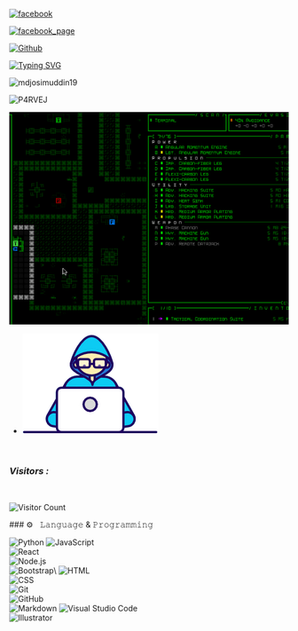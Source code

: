 [![facebook](https://img.shields.io/badge/Facebook-3b5998?style=for-the-badge&logo=facebook)](https://www.facebook.com/mdjosimuddin198)
 
[![facebook_page](https://img.shields.io/badge/Facebook-3b5998?style=for-the-badge&logo=facebook)](https://www.facebook.com/mdjosimuddin198)
 
 
 
 [![Github](https://img.shields.io/badge/Github-525252?style=for-the-badge&logo=github)](https://github.com/mdjosimuddin19)
 
</h3>
 
[![Typing SVG](https://readme-typing-svg.herokuapp.com?font=Neuton&size=25&color=30FF40&background=000000¢er=true&vCenter=true&width=360&height=60&lines=Hello+World%2C+I'm+SK+JOSIM+Here+🤙;𝙸𝚃'𝚜+𝙽𝙾𝚃+𝙰+𝙹𝚄𝚂𝚃+𝙽𝙰𝙼𝙴+𝙱𝚁𝙾+🥱;𝙸𝚃'𝚜+𝙰+𝙱𝚁𝙰𝙽𝙳+🔥;Respect+SK+JOSIM+🥀;Today+I+Will+Tell+You+😇;Please+Follow+My+GitHub+🙏;Thanks+My+All+Friend+🤙+🥰;Love+From+Bangladesh🇧🇩)](https://git.io/typing-svg)
 
![mdjosimuddin19](avatares/Picsart_23-06-10_18-11-35-838.jpg)
 
![P4RVEJ](https://user-images.githubusercontent.com/87250241/154004616-9ada377d-645e-4146-b521-07a16bc7900b.gif)
 
 
![Alt text](https://github.com/MRVIVEK-CODER/MRVIVEK-CODER/raw/main/md7Oqrf.gif)
 
 
- ![Alt text](https://github.com/MRVIVEK-CODER/MRVIVEK-CODER/raw/main/Developer.gif)
 
 ​<h3><b><i>Visitors :</i></b></h3> 
  
 ​<br> 
  
  
 ​![​Visitor Count​](https://profile-counter.glitch.me/mdjosimuddin19/count.svg)
 
###​ ​⚙️ ​ ​ 𝙻𝚊𝚗𝚐𝚞𝚊𝚐𝚎 & 𝙿𝚛𝚘𝚐𝚛𝚊𝚖𝚖𝚒𝚗𝚐
  
![Python](https://img.shields.io/badge/-Python-05122A?style=flat&logo=python)​ 
![​JavaScript​](https://img.shields.io/badge/-JavaScript-05122A?style=flat&logo=javascript)​  
![​React​](https://img.shields.io/badge/-React-05122A?style=flat&logo=react)​  
![​Node.js​](https://img.shields.io/badge/-Node.js-05122A?style=flat&logo=node.js)​  
![​Bootstrap​](https://img.shields.io/badge/-Bootstrap-05122A?style=flat&logo=bootstrap&logoColor=563D7C)\ 
![​HTML​](https://img.shields.io/badge/-HTML-05122A?style=flat&logo=HTML5)​   
![​CSS​](https://img.shields.io/badge/-CSS-05122A?style=flat&logo=CSS3&logoColor=1572B6)​  
![​Git​](https://img.shields.io/badge/-Git-05122A?style=flat&logo=git)​  
![​GitHub​](https://img.shields.io/badge/-GitHub-05122A?style=flat&logo=github)​  
![​Markdown​](https://img.shields.io/badge/-Markdown-05122A?style=flat&logo=markdown) 
![​Visual Studio Code​](https://img.shields.io/badge/-Visual%20Studio%20Code-05122A?style=flat&logo=visual-studio-code&logoColor=007ACC)​  
![​Illustrator​](https://img.shields.io/badge/-Illustrator-05122A?style=flat&logo=adobe-illustrator)​ 
 
